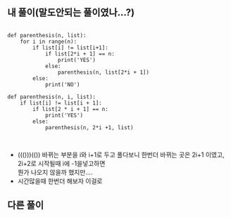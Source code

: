 ## 내 풀이(말도안되는 풀이였나...?)

<pre>
<code>
def parenthesis(n, list):
    for i in range(n):
        if list[i] != list[i+1]:
            if list[2*i + 1] == n:
                print('YES')
            else:
                parenthesis(n, list[2*i + 1])
        else:
            print('NO')

def parenthesis(n, i, list):
    if list[i] != list[i + 1]:
        if list[2 * i + 1] == n:
            print('YES')
        else:
            parenthesis(n, 2*i +1, list)

</code>
</pre>
- ((()))(()) 바뀌는 부분을 i와 i+1로 두고 풀다보니 한번더 바뀌는 곳은 2i+1 이였고, 2i+2로 시작될때 i에 -1을넣고하면    
뭔가 나오지 않을까 했지만....
- 시간많을때 한번더 해보자 이걸로

## 다른 풀이
